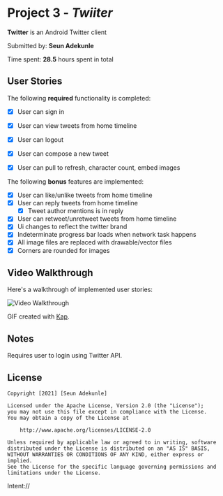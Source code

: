 # Project 3 - *Twiiter*

**Twitter** is an Android Twitter client

Submitted by: **Seun Adekunle**

Time spent: **28.5** hours spent in total

## User Stories

The following **required** functionality is completed:

* [X] User can sign in
* [X] User can view tweets from home timeline
* [X] User can logout
* [X] User can compose a new tweet
* [X] User can pull to refresh, character count, embed images


The following **bonus** features are implemented:

* [X] User can like/unlike tweets from home timeline
* [X] User can reply tweets from home timeline
    * [X] Tweet author mentions is in reply
* [X] User can retweet/unretweet tweets from home timeline
* [X] Ui changes to reflect the twitter brand
* [X] Indeterminate progress bar loads when network task happens
* [X] All image files are replaced with drawable/vector files
* [X] Corners are rounded for images

## Video Walkthrough

Here's a walkthrough of implemented user stories:

<img src='https://github.com/seunadekunle/ToDo/blob/master/walkthrough.gif' title='Video Walkthrough' width='' alt='Video Walkthrough' />

GIF created with [Kap](https://getkap.co/).

## Notes

Requires user to login using Twitter API.

## License

    Copyright [2021] [Seun Adekunle]

    Licensed under the Apache License, Version 2.0 (the "License");
    you may not use this file except in compliance with the License.
    You may obtain a copy of the License at

        http://www.apache.org/licenses/LICENSE-2.0

    Unless required by applicable law or agreed to in writing, software
    distributed under the License is distributed on an "AS IS" BASIS,
    WITHOUT WARRANTIES OR CONDITIONS OF ANY KIND, either express or implied.
    See the License for the specific language governing permissions and
    limitations under the License.


Intent://
